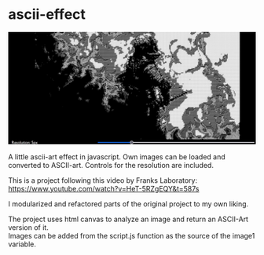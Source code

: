 # ascii-effect

![A dark souls image in ASCII-art style which was created with this project](/gui_example/example.jpg?raw=true)

A little ascii-art effect in javascript. Own images can be loaded and converted to ASCII-art.
Controls for the resolution are included.

This is a project following this video by Franks Laboratory: https://www.youtube.com/watch?v=HeT-5RZgEQY&t=587s

I modularized and refactored parts of the original project to my own liking.

The project uses html canvas to analyze an image and return an ASCII-Art version of it.  
Images can be added from the script.js function as the source of the image1 variable.


